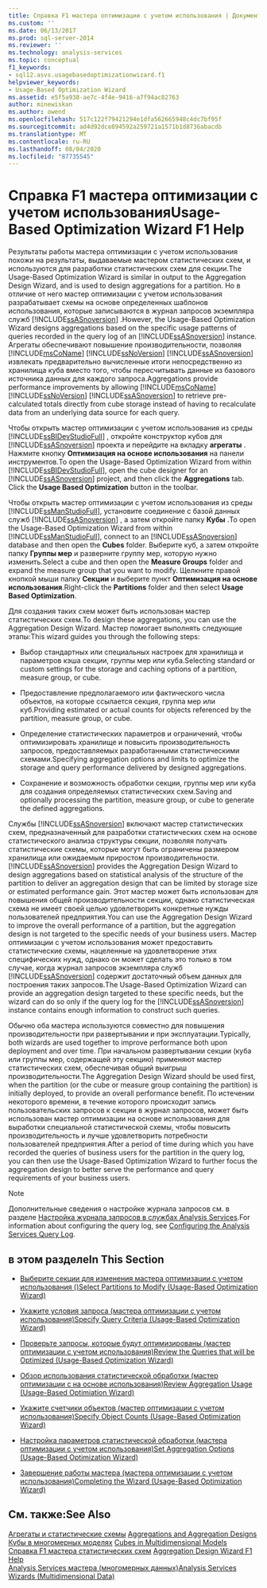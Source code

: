 ```yaml
---
title: Справка F1 мастера оптимизации с учетом использования | Документация Майкрософт
ms.custom: ''
ms.date: 06/13/2017
ms.prod: sql-server-2014
ms.reviewer: ''
ms.technology: analysis-services
ms.topic: conceptual
f1_keywords:
- sql12.asvs.usagebasedoptimizationwizard.f1
helpviewer_keywords:
- Usage-Based Optimization Wizard
ms.assetid: e5f5a938-ae7c-4f4e-9416-a7f94ac82763
author: minewiskan
ms.author: owend
ms.openlocfilehash: 517c122f79421294e1dfa562665948c4dc7bf95f
ms.sourcegitcommit: ad4d92dce894592a259721a1571b1d8736abacdb
ms.translationtype: MT
ms.contentlocale: ru-RU
ms.lasthandoff: 08/04/2020
ms.locfileid: "87735545"
---
```

# <a name="usage-based-optimization-wizard-f1-help"></a><span data-ttu-id="24e9f-102">Справка F1 мастера оптимизации с учетом использования</span><span class="sxs-lookup"><span data-stu-id="24e9f-102">Usage-Based Optimization Wizard F1 Help</span></span>
  <span data-ttu-id="24e9f-103">Результаты работы мастера оптимизации с учетом использования похожи на результаты, выдаваемые мастером статистических схем, и используются для разработки статистических схем для секции.</span><span class="sxs-lookup"><span data-stu-id="24e9f-103">The Usage-Based Optimization Wizard is similar in output to the Aggregation Design Wizard, and is used to design aggregations for a partition.</span></span> <span data-ttu-id="24e9f-104">Но в отличие от него мастер оптимизации с учетом использования разрабатывает схемы на основе определенных шаблонов использования, которые записываются в журнал запросов экземпляра служб [!INCLUDE[ssASnoversion](../includes/ssasnoversion-md.md)] .</span><span class="sxs-lookup"><span data-stu-id="24e9f-104">However, the Usage-Based Optimization Wizard designs aggregations based on the specific usage patterns of queries recorded in the query log of an [!INCLUDE[ssASnoversion](../includes/ssasnoversion-md.md)] instance.</span></span> <span data-ttu-id="24e9f-105">Агрегаты обеспечивают повышение производительности, позволяя [!INCLUDE[msCoName](../includes/msconame-md.md)] [!INCLUDE[ssNoVersion](../includes/ssnoversion-md.md)] [!INCLUDE[ssASnoversion](../includes/ssasnoversion-md.md)] извлекать предварительно вычисленные итоги непосредственно из хранилища куба вместо того, чтобы пересчитывать данные из базового источника данных для каждого запроса.</span><span class="sxs-lookup"><span data-stu-id="24e9f-105">Aggregations provide performance improvements by allowing [!INCLUDE[msCoName](../includes/msconame-md.md)] [!INCLUDE[ssNoVersion](../includes/ssnoversion-md.md)] [!INCLUDE[ssASnoversion](../includes/ssasnoversion-md.md)] to retrieve pre-calculated totals directly from cube storage instead of having to recalculate data from an underlying data source for each query.</span></span>  
  
 <span data-ttu-id="24e9f-106">Чтобы открыть мастер оптимизации с учетом использования из среды [!INCLUDE[ssBIDevStudioFull](../includes/ssbidevstudiofull-md.md)] , откройте конструктор кубов для [!INCLUDE[ssASnoversion](../includes/ssasnoversion-md.md)] проекта и перейдите на вкладку **агрегаты** . Нажмите кнопку **Оптимизация на основе использования** на панели инструментов.</span><span class="sxs-lookup"><span data-stu-id="24e9f-106">To open the Usage-Based Optimization Wizard from within [!INCLUDE[ssBIDevStudioFull](../includes/ssbidevstudiofull-md.md)], open the cube designer for an [!INCLUDE[ssASnoversion](../includes/ssasnoversion-md.md)] project, and then click the **Aggregations** tab. Click the **Usage Based Optimization** button in the toolbar.</span></span>  
  
 <span data-ttu-id="24e9f-107">Чтобы открыть мастер оптимизации с учетом использования из среды [!INCLUDE[ssManStudioFull](../includes/ssmanstudiofull-md.md)], установите соединение с базой данных служб [!INCLUDE[ssASnoversion](../includes/ssasnoversion-md.md)] , а затем откройте папку **Кубы** .</span><span class="sxs-lookup"><span data-stu-id="24e9f-107">To open the Usage-Based Optimization Wizard from within [!INCLUDE[ssManStudioFull](../includes/ssmanstudiofull-md.md)], connect to an [!INCLUDE[ssASnoversion](../includes/ssasnoversion-md.md)] database and then open the **Cubes** folder.</span></span> <span data-ttu-id="24e9f-108">Выберите куб, а затем откройте папку **Группы мер** и разверните группу мер, которую нужно изменить.</span><span class="sxs-lookup"><span data-stu-id="24e9f-108">Select a cube and then open the **Measure Groups** folder and expand the measure group that you want to modify.</span></span> <span data-ttu-id="24e9f-109">Щелкните правой кнопкой мыши папку **Секции** и выберите пункт **Оптимизация на основе использования**.</span><span class="sxs-lookup"><span data-stu-id="24e9f-109">Right-click the **Partitions** folder and then select **Usage Based Optimization**.</span></span>  
  
 <span data-ttu-id="24e9f-110">Для создания таких схем может быть использован мастер статистических схем.</span><span class="sxs-lookup"><span data-stu-id="24e9f-110">To design these aggregations, you can use the Aggregation Design Wizard.</span></span> <span data-ttu-id="24e9f-111">Мастер помогает выполнять следующие этапы:</span><span class="sxs-lookup"><span data-stu-id="24e9f-111">This wizard guides you through the following steps:</span></span>  
  
-   <span data-ttu-id="24e9f-112">Выбор стандартных или специальных настроек для хранилища и параметров кэша секции, группы мер или куба.</span><span class="sxs-lookup"><span data-stu-id="24e9f-112">Selecting standard or custom settings for the storage and caching options of a partition, measure group, or cube.</span></span>  
  
-   <span data-ttu-id="24e9f-113">Предоставление предполагаемого или фактического числа объектов, на которые ссылается секция, группа мер или куб.</span><span class="sxs-lookup"><span data-stu-id="24e9f-113">Providing estimated or actual counts for objects referenced by the partition, measure group, or cube.</span></span>  
  
-   <span data-ttu-id="24e9f-114">Определение статистических параметров и ограничений, чтобы оптимизировать хранилище и повысить производительность запросов, предоставляемых разработанными статистическими схемами.</span><span class="sxs-lookup"><span data-stu-id="24e9f-114">Specifying aggregation options and limits to optimize the storage and query performance delivered by designed aggregations.</span></span>  
  
-   <span data-ttu-id="24e9f-115">Сохранение и возможность обработки секции, группы мер или куба для создания определяемых статистических схем.</span><span class="sxs-lookup"><span data-stu-id="24e9f-115">Saving and optionally processing the partition, measure group, or cube to generate the defined aggregations.</span></span>  
  
 <span data-ttu-id="24e9f-116">Службы [!INCLUDE[ssASnoversion](../includes/ssasnoversion-md.md)] включают мастер статистических схем, предназначенный для разработки статистических схем на основе статистического анализа структуры секции, позволяя получать статистические схемы, которые могут быть ограничены размером хранилища или ожидаемым приростом производительности.</span><span class="sxs-lookup"><span data-stu-id="24e9f-116">[!INCLUDE[ssASnoversion](../includes/ssasnoversion-md.md)] provides the Aggregation Design Wizard to design aggregations based on statistical analysis of the structure of the partition to deliver an aggregation design that can be limited by storage size or estimated performance gain.</span></span> <span data-ttu-id="24e9f-117">Этот мастер может быть использован для повышения общей производительности секции, однако статистическая схема не имеет своей целью удовлетворить конкретные нужды пользователей предприятия.</span><span class="sxs-lookup"><span data-stu-id="24e9f-117">You can use the Aggregation Design Wizard to improve the overall performance of a partition, but the aggregation design is not targeted to the specific needs of your business users.</span></span> <span data-ttu-id="24e9f-118">Мастер оптимизации с учетом использования может предоставить статистические схемы, нацеленные на удовлетворение этих специфических нужд, однако он может сделать это только в том случае, когда журнал запросов экземпляра служб [!INCLUDE[ssASnoversion](../includes/ssasnoversion-md.md)] содержит достаточный объем данных для построения таких запросов.</span><span class="sxs-lookup"><span data-stu-id="24e9f-118">The Usage-Based Optimization Wizard can provide an aggregation design targeted to these specific needs, but the wizard can do so only if the query log for the [!INCLUDE[ssASnoversion](../includes/ssasnoversion-md.md)] instance contains enough information to construct such queries.</span></span>  
  
 <span data-ttu-id="24e9f-119">Обычно оба мастера используются совместно для повышения производительности при развертывании и при эксплуатации.</span><span class="sxs-lookup"><span data-stu-id="24e9f-119">Typically, both wizards are used together to improve performance both upon deployment and over time.</span></span> <span data-ttu-id="24e9f-120">При начальном развертывании секции (куба или группы мер, содержащей эту секцию) применяют мастер статистических схем, обеспечивая общий выигрыш производительности.</span><span class="sxs-lookup"><span data-stu-id="24e9f-120">The Aggregation Design Wizard should be used first, when the partition (or the cube or measure group containing the partition) is initially deployed, to provide an overall performance benefit.</span></span> <span data-ttu-id="24e9f-121">По истечении некоторого времени, в течение которого происходит запись пользовательских запросов к секции в журнал запросов, может быть использован мастер оптимизации на основе использования для выработки специальной статистической схемы, чтобы повысить производительность и лучше удовлетворить потребности пользователей предприятия.</span><span class="sxs-lookup"><span data-stu-id="24e9f-121">After a period of time during which you have recorded the queries of business users for the partition in the query log, you can then use the Usage-Based Optimization Wizard to further focus the aggregation design to better serve the performance and query requirements of your business users.</span></span>  
  
> [!NOTE]  
>  <span data-ttu-id="24e9f-122">Дополнительные сведения о настройке журнала запросов см. в разделе [Настройка журнала запросов в службах Analysis Services](instances/log-operations-in-analysis-services.md?view=sql-server-2014#bkmk_querylog).</span><span class="sxs-lookup"><span data-stu-id="24e9f-122">For information about configuring the query log, see [Configuring the Analysis Services Query Log](instances/log-operations-in-analysis-services.md?view=sql-server-2014#bkmk_querylog).</span></span>  
  
## <a name="in-this-section"></a><span data-ttu-id="24e9f-123">в этом разделе</span><span class="sxs-lookup"><span data-stu-id="24e9f-123">In This Section</span></span>  
  
-   [<span data-ttu-id="24e9f-124">Выберите секции для изменения мастера оптимизации с учетом использования &#40;&#41;</span><span class="sxs-lookup"><span data-stu-id="24e9f-124">Select Partitions to Modify &#40;Usage-Based Optimization Wizard&#41;</span></span>](select-partitions-to-modify-usage-based-optimization-wizard.md)  
  
-   [<span data-ttu-id="24e9f-125">Укажите условия запроса &#40;мастера оптимизации с учетом использования&#41;</span><span class="sxs-lookup"><span data-stu-id="24e9f-125">Specify Query Criteria &#40;Usage-Based Optimization Wizard&#41;</span></span>](specify-query-criteria-usage-based-optimization-wizard.md)  
  
-   [<span data-ttu-id="24e9f-126">Проверьте запросы, которые будут оптимизированы &#40;мастер оптимизации с учетом использования&#41;</span><span class="sxs-lookup"><span data-stu-id="24e9f-126">Review the Queries that will be Optimized &#40;Usage-Based Optimization Wizard&#41;</span></span>](review-the-queries-that-will-be-optimized-usage-based-optimization-wizard.md)  
  
-   [<span data-ttu-id="24e9f-127">Обзор использования статистической обработки &#40;мастер оптимизации с на основе использования&#41;</span><span class="sxs-lookup"><span data-stu-id="24e9f-127">Review Aggregation Usage &#40;Usage-Based Optimiation Wizard&#41;</span></span>](review-aggregation-usage-usage-based-optimiation-wizard.md)  
  
-   [<span data-ttu-id="24e9f-128">Укажите счетчики объектов &#40;мастер оптимизации с учетом использования&#41;</span><span class="sxs-lookup"><span data-stu-id="24e9f-128">Specify Object Counts &#40;Usage-Based Optimization Wizard&#41;</span></span>](specify-object-counts-usage-based-optimization-wizard.md)  
  
-   [<span data-ttu-id="24e9f-129">Настройка параметров статистической обработки &#40;мастера оптимизации с учетом использования&#41;</span><span class="sxs-lookup"><span data-stu-id="24e9f-129">Set Aggregation Options &#40;Usage-Based Optimization Wizard&#41;</span></span>](set-aggregation-options-usage-based-optimization-wizard.md)  
  
-   [<span data-ttu-id="24e9f-130">Завершение работы мастера &#40;мастера оптимизации с учетом использования&#41;</span><span class="sxs-lookup"><span data-stu-id="24e9f-130">Completing the Wizard &#40;Usage-Based Optimization Wizard&#41;</span></span>](completing-the-wizard-usage-based-optimization-wizard.md)  
  
## <a name="see-also"></a><span data-ttu-id="24e9f-131">См. также:</span><span class="sxs-lookup"><span data-stu-id="24e9f-131">See Also</span></span>  
 <span data-ttu-id="24e9f-132">[Агрегаты и статистические схемы](multidimensional-models-olap-logical-cube-objects/aggregations-and-aggregation-designs.md) </span><span class="sxs-lookup"><span data-stu-id="24e9f-132">[Aggregations and Aggregation Designs](multidimensional-models-olap-logical-cube-objects/aggregations-and-aggregation-designs.md) </span></span>  
 <span data-ttu-id="24e9f-133">[Кубы в многомерных моделях](multidimensional-models/cubes-in-multidimensional-models.md) </span><span class="sxs-lookup"><span data-stu-id="24e9f-133">[Cubes in Multidimensional Models](multidimensional-models/cubes-in-multidimensional-models.md) </span></span>  
 <span data-ttu-id="24e9f-134">[Справка F1 мастера статистических схем](aggregation-design-wizard-f1-help.md) </span><span class="sxs-lookup"><span data-stu-id="24e9f-134">[Aggregation Design Wizard F1 Help](aggregation-design-wizard-f1-help.md) </span></span>  
 [<span data-ttu-id="24e9f-135">Analysis Services мастера &#40;многомерных данных&#41;</span><span class="sxs-lookup"><span data-stu-id="24e9f-135">Analysis Services Wizards &#40;Multidimensional Data&#41;</span></span>](analysis-services-wizards-multidimensional-data.md)  
  
  

